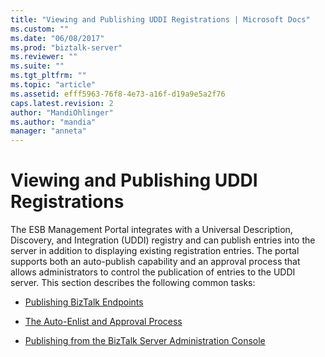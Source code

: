 ```yaml
---
title: "Viewing and Publishing UDDI Registrations | Microsoft Docs"
ms.custom: ""
ms.date: "06/08/2017"
ms.prod: "biztalk-server"
ms.reviewer: ""
ms.suite: ""
ms.tgt_pltfrm: ""
ms.topic: "article"
ms.assetid: efff5963-76f8-4e73-a16f-d19a9e5a2f76
caps.latest.revision: 2
author: "MandiOhlinger"
ms.author: "mandia"
manager: "anneta"
---
```

# Viewing and Publishing UDDI Registrations
The ESB Management Portal integrates with a Universal Description, Discovery, and Integration (UDDI) registry and can publish entries into the server in addition to displaying existing registration entries. The portal supports both an auto-publish capability and an approval process that allows administrators to control the publication of entries to the UDDI server. This section describes the following common tasks:  
  
-   [Publishing BizTalk Endpoints](../esb-toolkit/publishing-biztalk-endpoints.md)  
  
-   [The Auto-Enlist and Approval Process](../esb-toolkit/the-auto-enlist-and-approval-process.md)  
  
-   [Publishing from the BizTalk Server Administration Console](../esb-toolkit/publishing-from-the-biztalk-server-administration-console.md)